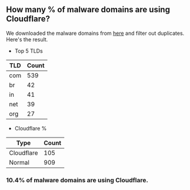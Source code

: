 ## How many % of malware domains are using Cloudflare?


We downloaded the malware domains from [here](https://urlhaus.abuse.ch) and filter out duplicates.
Here's the result.


[//]: # (start replacement)


- Top 5 TLDs

| TLD | Count |
| --- | --- |
| com | 539 |
| br | 42 |
| in | 41 |
| net | 39 |
| org | 27 |


- Cloudflare %

| Type | Count |
| --- | --- |
| Cloudflare | 105 |
| Normal | 909 |


### 10.4% of malware domains are using Cloudflare.